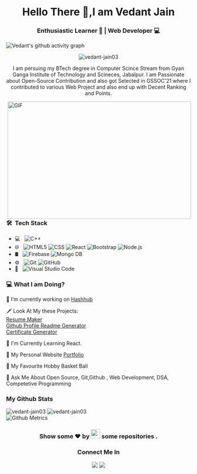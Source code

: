 <h1 align="center">Hello There 🤙,I am Vedant Jain </h1>

<h3 align="center"> Enthusiastic Learner 📖 | Web Developer 💻 </h3>

![Vedant's github activity graph](https://activity-graph.herokuapp.com/graph?username=vedant-jain03&bg_color=424242&color=42ffa4&line=00ff9d&point=1a6aff&area=true&hide_border=true)

<p align="center"> <img src="https://komarev.com/ghpvc/?username=vedant-jain03&label=Profile%20views&color=0e75b6&style=flat" alt="vedant-jain03"> </p>


<p align="center"> I am persuing my BTech degree in Computer Scince Stream from Gyan Ganga Institute of Technology and Scineces, Jabalpur. I am Passionate about Open-Source Contribution and also got Selected in GSSOC'21 where I contributed to various Web Project and also end up with Decent Ranking and Points.<br />
</p>
<img align="right" alt="GIF" src="https://github.com/abhisheknaiidu/abhisheknaiidu/blob/master/code.gif?raw=true" width="500" height="320" />

<h3> 🛠 &nbsp;Tech Stack</h3>

- 💻 &nbsp;
  ![C++](https://img.shields.io/badge/-C++-333333?style=flat&logo=C%2B%2B&logoColor=00599C)
- 🌐 &nbsp;
  ![HTML5](https://img.shields.io/badge/-HTML5-333333?style=flat&logo=HTML5)
  ![CSS](https://img.shields.io/badge/-CSS-333333?style=flat&logo=CSS3&logoColor=1572B6)
  ![React](https://img.shields.io/badge/-React-333333?style=flat&logo=react)
  ![Bootstrap](https://img.shields.io/badge/-Bootstrap-333333?style=flat&logo=bootstrap&logoColor=563D7C)
  ![Node.js](https://img.shields.io/badge/-Node.js-333333?style=flat&logo=node.js)
- 🛢 &nbsp;
  ![Firebase](https://img.shields.io/badge/-Firebase-333333?style=flat&logo=Firebase)
  ![Mongo DB](https://img.shields.io/badge/-MongoDB-333333?style=flat&logo=MongoDB)
- ⚙️ &nbsp;
  ![Git](https://img.shields.io/badge/-Git-333333?style=flat&logo=git)
  ![GitHub](https://img.shields.io/badge/-GitHub-333333?style=flat&logo=github)
- 🔧 &nbsp;
  ![Visual Studio Code](https://img.shields.io/badge/-Visual%20Studio%20Code-333333?style=flat&logo=visual-studio-code&logoColor=007ACC)

<h3 align="left">💻 What I am Doing? </h3>

🚧 I’m currently working on [Hashhub](https://github.com/vedant-jain03/HashHub)

🗡️ Look At My these Projects: <br />
[Resume Maker](https://github.com/vedant-jain03/Resume-Maker)
<br />
[Github Profile Readme Generator](https://github.com/vedant-jain03/Github-Profile-Readme-Generator/)
<br />
[Certificate Generator](https://vedant-jain03.github.io/certificate-generator/)

📑 I'm Currently Learning React.

🏴󠁧󠁢󠁷󠁬󠁳󠁿 My Personal Website [Portfolio](https://vedant-jain03.github.io/portfolio/) 

🏅 My Favourite Hobby Basket Ball

📣 Ask Me About Open Source, Git,Github , Web Development, DSA, Competetive Programming

<h3 align="left">My Github Stats</h3>
<div>
<img src="https://github-readme-stats.vercel.app/api/top-langs?username=vedant-jain03&show_icons=true&locale=en&layout=compact" alt="vedant-jain03" >
<img src="https://github-readme-stats.vercel.app/api?username=vedant-jain03&show_icons=true&locale=en" alt="vedant-jain03" >
</div>
<img src="https://metrics.lecoq.io/vedant-jain03" alt="Github Metrics">

<h3 align="center">Show some ❤ by <img src="https://imgur.com/o7ncZFp.jpg" height=25px width=25px> some repositories .</h3>

<h3 align="center">Connect Me In</h3>
<div align="center">
  
[<img src="https://img.shields.io/badge/linkedin-%230077B5.svg?&style=for-the-badge&logo=linkedin&logoColor=white">](https://www.linkedin.com/in/vedant-jain-781006145/)
[<img src="https://img.shields.io/badge/Portfolio-%23000000.svg?&style=for-the-badge">](https://vedant-jain03.github.io/portfolio/)

</div>
